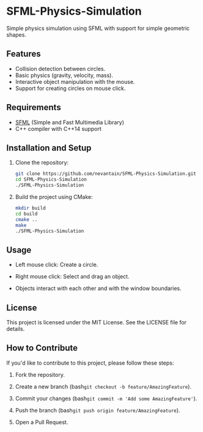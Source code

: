 # SFML-Physics-Simulation
Simple physics simulation using SFML with support for simple geometric shapes.

## Features

- Collision detection between circles.
- Basic physics (gravity, velocity, mass).
- Interactive object manipulation with the mouse.
- Support for creating circles on mouse click.

## Requirements

- [SFML](https://www.sfml-dev.org/) (Simple and Fast Multimedia Library)
- C++ compiler with C++14 support

## Installation and Setup

1. Clone the repository:
   ```bash
   git clone https://github.com/nevantain/SFML-Physics-Simulation.git
   cd SFML-Physics-Simulation
   ./SFML-Physics-Simulation

2. Build the project using CMake:
   ```bash
   mkdir build
   cd build
   cmake ..
   make
   ./SFML-Physics-Simulation
   
## Usage

- Left mouse click: Create a circle.

- Right mouse click: Select and drag an object.

- Objects interact with each other and with the window boundaries.

## License
This project is licensed under the MIT License. See the LICENSE file for details.

## How to Contribute
If you'd like to contribute to this project, please follow these steps:

1. Fork the repository.

2. Create a new branch (bash```git checkout -b feature/AmazingFeature```).

4. Commit your changes (bash```git commit -m 'Add some AmazingFeature'```).

5. Push the branch (bash```git push origin feature/AmazingFeature```).

6. Open a Pull Request.

